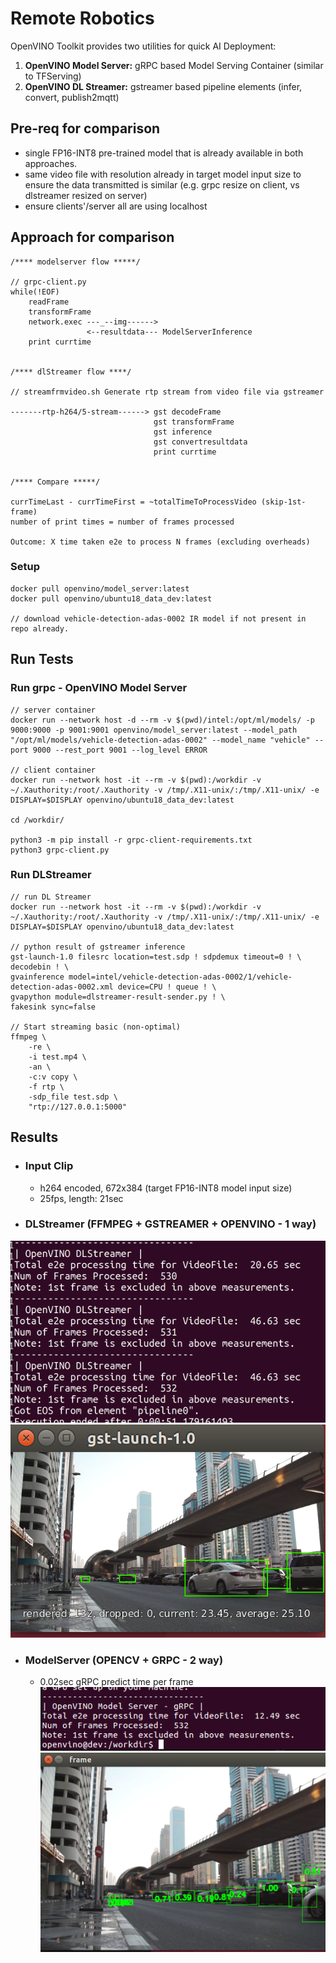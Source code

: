 # Remote Robotics
OpenVINO Toolkit provides two utilities for quick AI Deployment:
1. **OpenVINO Model Server:** gRPC based Model Serving Container (similar to TFServing)
2. **OpenVINO DL Streamer:** gstreamer based pipeline elements (infer, convert, publish2mqtt) 

## Pre-req for comparison
- single FP16-INT8 pre-trained model that is already available in both approaches.
- same video file with resolution already in target model input size to ensure the data transmitted is similar (e.g. grpc resize on client, vs dlstreamer resized on server)
- ensure clients'/server all are using localhost


## Approach for comparison
```
/**** modelserver flow *****/

// grpc-client.py
while(!EOF)
    readFrame
    transformFrame
    network.exec ---_--img------>
                 <--resultdata--- ModelServerInference
    print currtime


/**** dlStreamer flow ****/

// streamfrmvideo.sh Generate rtp stream from video file via gstreamer

-------rtp-h264/5-stream------> gst decodeFrame
                                gst transformFrame
                                gst inference
                                gst convertresultdata
                                print currtime


/**** Compare *****/

currTimeLast - currTimeFirst = ~totalTimeToProcessVideo (skip-1st-frame)
number of print times = number of frames processed

Outcome: X time taken e2e to process N frames (excluding overheads)
```

### Setup
```
docker pull openvino/model_server:latest
docker pull openvino/ubuntu18_data_dev:latest

// download vehicle-detection-adas-0002 IR model if not present in repo already.
```

## Run Tests

### Run grpc - OpenVINO Model Server
```
// server container
docker run --network host -d --rm -v $(pwd)/intel:/opt/ml/models/ -p 9000:9000 -p 9001:9001 openvino/model_server:latest --model_path "/opt/ml/models/vehicle-detection-adas-0002" --model_name "vehicle" --port 9000 --rest_port 9001 --log_level ERROR

// client container
docker run --network host -it --rm -v $(pwd):/workdir -v ~/.Xauthority:/root/.Xauthority -v /tmp/.X11-unix/:/tmp/.X11-unix/ -e DISPLAY=$DISPLAY openvino/ubuntu18_data_dev:latest

cd /workdir/

python3 -m pip install -r grpc-client-requirements.txt
python3 grpc-client.py
```

### Run DLStreamer
```
// run DL Streamer
docker run --network host -it --rm -v $(pwd):/workdir -v ~/.Xauthority:/root/.Xauthority -v /tmp/.X11-unix/:/tmp/.X11-unix/ -e DISPLAY=$DISPLAY openvino/ubuntu18_data_dev:latest

// python result of gstreamer inference
gst-launch-1.0 filesrc location=test.sdp ! sdpdemux timeout=0 ! \
decodebin ! \
gvainference model=intel/vehicle-detection-adas-0002/1/vehicle-detection-adas-0002.xml device=CPU ! queue ! \
gvapython module=dlstreamer-result-sender.py ! \
fakesink sync=false

// Start streaming basic (non-optimal)
ffmpeg \
    -re \
    -i test.mp4 \
    -an \
    -c:v copy \
    -f rtp \
    -sdp_file test.sdp \
    "rtp://127.0.0.1:5000"
```
## Results

- ### Input Clip
    - h264 encoded, 672x384 (target FP16-INT8 model input size)
    - 25fps, length: 21sec
- ### DLStreamer (FFMPEG + GSTREAMER + OPENVINO - 1 way)
![dlstreamer-test](dlstreamer-8thgeni7yoga.png)
![dlstreamer-result](dlstreamer-result.png)

- ### ModelServer (OPENCV + GRPC - 2 way)
    - 0.02sec gRPC predict time per frame
![OMS-test](modelserver-8thgeni7yoga.png)
![OMS-result](grpc-result.png)